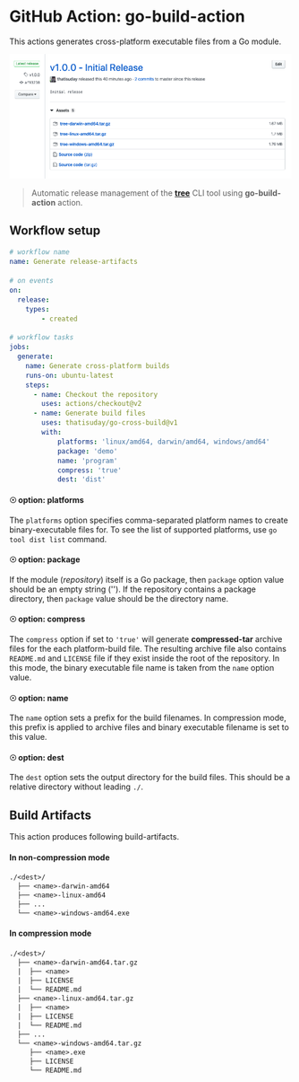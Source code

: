 # GitHub Action: go-build-action
This actions generates cross-platform executable files from a Go module.

![release](/assets/release.png)
> Automatic release management of the [**tree**](https://github.com/thatisuday/tree/releases) CLI tool using **go-build-action** action.


## Workflow setup

```yaml
# workflow name
name: Generate release-artifacts

# on events
on:
  release:
    types: 
        - created

# workflow tasks
jobs:
  generate:
    name: Generate cross-platform builds
    runs-on: ubuntu-latest
    steps:
      - name: Checkout the repository
        uses: actions/checkout@v2
      - name: Generate build files
        uses: thatisuday/go-cross-build@v1
        with:
            platforms: 'linux/amd64, darwin/amd64, windows/amd64'
            package: 'demo'
            name: 'program'
            compress: 'true'
            dest: 'dist'
```

#### ☉ option: **platforms**
The `platforms` option specifies comma-separated platform names to create binary-executable files for. To see the list of supported platforms, use `go tool dist list` command.

#### ☉ option: **package**
If the module (_repository_) itself is a Go package, then `package` option value should be an empty string (''). If the repository contains a package directory, then `package` value should be the directory name.

#### ☉ option: **compress**
The `compress` option if set to `'true'` will generate **compressed-tar** archive files for the each platform-build file. The resulting archive file also contains `README.md` and `LICENSE` file if they exist inside the root of the repository. In this mode, the binary executable file name is taken from the `name` option value.

#### ☉ option: **name**
The `name` option sets a prefix for the build filenames. In compression mode, this prefix is applied to archive files and binary executable filename is set to this value.

#### ☉ option: **dest**
The `dest` option sets the output directory for the build files. This should be a relative directory without leading `./`.


## Build Artifacts
This action produces following build-artifacts.

#### In non-compression mode
```
./<dest>/
  ├── <name>-darwin-amd64
  ├── <name>-linux-amd64
  ├── ...
  └── <name>-windows-amd64.exe
```

#### In compression mode
```
./<dest>/
  ├── <name>-darwin-amd64.tar.gz
  |  ├── <name>
  |  ├── LICENSE
  |  └── README.md
  ├── <name>-linux-amd64.tar.gz
  |  ├── <name>
  |  ├── LICENSE
  |  └── README.md
  ├── ...
  └── <name>-windows-amd64.tar.gz
     ├── <name>.exe
     ├── LICENSE
     └── README.md
```

